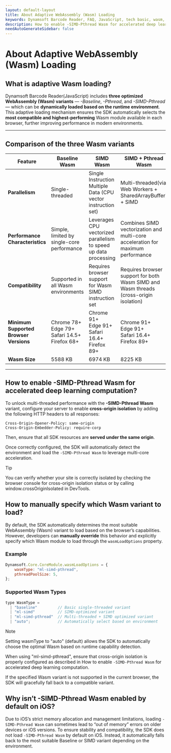 ```yaml
---
layout: default-layout
title: About Adaptive WebAssembly (Wasm) Loading
keywords: Dynamsoft Barcode Reader, FAQ, JavaScript, tech basic, wasm, loading
description: How to enable -SIMD-Pthread Wasm for accelerated deep learning computation?
needAutoGenerateSidebar: false
---
```


# About Adaptive WebAssembly (Wasm) Loading

## What is adaptive Wasm loading?

Dynamsoft Barcode Reader(JavaScript) includes **three optimized WebAssembly (Wasm) variants** — *-Baseline*, *-Pthread*, and *-SIMD-Pthread* — which can be **dynamically loaded based on the runtime environment**.  
This adaptive loading mechanism ensures the SDK automatically selects the **most compatible and highest-performing** Wasm module available in each browser, further improving performance in modern environments.

---

## Comparison of the three Wasm variants

| Feature | Baseline Wasm | SIMD Wasm | SIMD + Pthread Wasm |
| -------- | -------------- | ---------- | -------------------- |
| **Parallelism** | Single-threaded | Single Instruction Multiple Data (CPU vector instruction set) | Multi-threaded(via Web Workers + SharedArrayBuffer) + SIMD |
| **Performance Characteristics** | Simple, limited by single-core performance | Leverages CPU vectorized parallelism to speed up data processing | Combines SIMD vectorization and multi-core acceleration for maximum performance |
| **Compatibility** | Supported in all Wasm environments | Requires browser support for Wasm SIMD instruction set | Requires browser support for both Wasm SIMD and Wasm threads (cross-origin isolation) |
| **Minimum Supported Browser Versions** | Chrome 78+</br>Edge 79+</br>Safari 14.5+</br>Firefox 68+ | Chrome 91+</br>Edge 91+</br>Safari 16.4+</br>Firefox 89+ | Chrome 91+</br>Edge 91+</br>Safari 16.4+</br>Firefox 89+ |
| **Wasm Size** | 5588 KB | 6974 KB | 8225 KB |

---

## How to enable -SIMD-Pthread Wasm for accelerated deep learning computation?

To unlock multi-threaded performance with the **-SIMD-Pthread Wasm** variant, configure your server to enable **cross-origin isolation** by adding the following HTTP headers to all responses:

```text
Cross-Origin-Opener-Policy: same-origin
Cross-Origin-Embedder-Policy: require-corp
```

Then, ensure that all SDK resources are **served under the same origin**.

Once correctly configured, the SDK will automatically detect the environment and load the `-SIMD-Pthread Wasm` to leverage multi-core acceleration.

>[!TIP]
>You can verify whether your site is correctly isolated by checking the browser console for cross-origin isolation status or by calling window.crossOriginIsolated in DevTools.

## How to manually specify which Wasm variant to load?

By default, the SDK automatically determines the most suitable WebAssembly (Wasm) variant to load based on the browser’s capabilities.  
However, developers can **manually override** this behavior and explicitly specify which Wasm module to load through the `wasmLoadOptions` property.

### Example

```javascript
Dynamsoft.Core.CoreModule.wasmLoadOptions = {
    wasmType: "ml-simd-pthread",
    pthreadPoolSize: 5,
};
```

### Supported Wasm Types

```javascript
type WasmType =
  | "baseline"         // Basic single-threaded variant
  | "ml-simd"          // SIMD-optimized variant
  | "ml-simd-pthread"  // Multi-threaded + SIMD optimized variant
  | "auto";            // Automatically select based on environment
```

>[!NOTE]
>Setting wasmType to "auto" (default) allows the SDK to automatically choose the optimal Wasm based on runtime capability detection.
>
>When using "ml-simd-pthread", ensure that cross-origin isolation is properly configured as described in How to enable `-SIMD-Pthread Wasm` for accelerated deep learning computation.
>
>If the specified Wasm variant is not supported in the current browser, the SDK will gracefully fall back to a compatible variant.

## Why isn’t -SIMD-Pthread Wasm enabled by default on iOS?

Due to iOS’s strict memory allocation and management limitations, loading `-SIMD-Pthread Wasm` can sometimes lead to “out of memory” errors on older devices or iOS versions.
To ensure stability and compatibility, the SDK does not load `-SIMD-Pthread Wasm` by default on iOS. Instead, it automatically falls back to the most suitable Baseline or SIMD variant depending on the environment.
